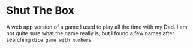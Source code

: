 # Shut The Box

A web app version of a game I used to play all the time with my Dad. I am not quite sure what the name really is, but I found a few names after searching `dice game with numbers`.
